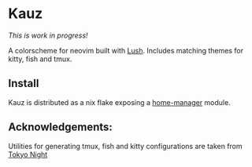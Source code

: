 # Kauz

*This is work in progress!*

A colorscheme for neovim built with [Lush](https://github.com/rktjmp/lush.nvim). 
Includes matching themes for kitty, fish and tmux.

## Install

Kauz is distributed as a nix flake exposing a [home-manager](https://github.com/nix-community/home-manager) module.

## Acknowledgements:

Utilities for generating tmux, fish and kitty configurations are taken from [Tokyo Night](https://github.com/folke/tokyonight.nvim)

